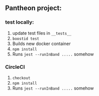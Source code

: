 
## Pantheon project:

### test locally:
1. update test files in `__tests__`
2. `boostid test`
  1. Builds new docker container
  2. `npm install`
  3. Runs `jest --runInBand .....` somehow


### CircleCI
1. `checkout`
2. `npm install`
3. Runs `jest --runInBand .....` somehow
